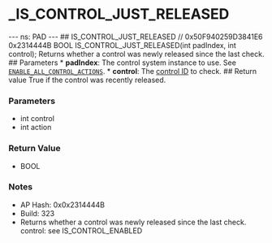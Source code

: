 # _IS_CONTROL_JUST_RELEASED

--- ns: PAD --- ## IS_CONTROL_JUST_RELEASED  // 0x50F940259D3841E6 0x2314444B BOOL IS_CONTROL_JUST_RELEASED(int padIndex, int control);  Returns whether a control was newly released since the last check.  ## Parameters * **padIndex**: The control system instance to use. See [`ENABLE_ALL_CONTROL_ACTIONS`](#_0xA5FFE9B05F199DE7). * **control**: The [control ID](https://docs.fivem.net/docs/game-references/controls/#controls) to check.  ## Return value True if the control was recently released.

### Parameters
* int control
* int action

### Return Value
* BOOL

### Notes
* AP Hash: 0x0x2314444B
* Build: 323
* Returns whether a control was newly released since the last check.
control: see IS_CONTROL_ENABLED

